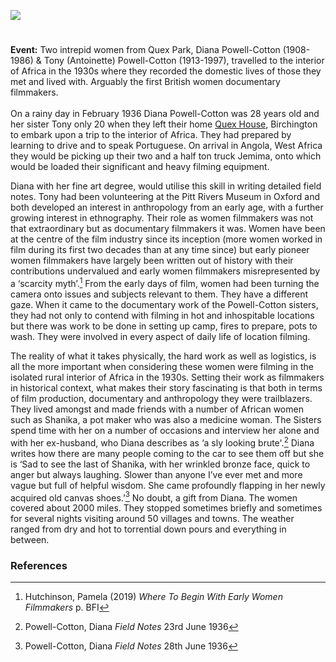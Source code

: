 <a href="https://beta.kent-maps.online"><img src="https://beta.kent-maps.online/juncture/ve-button.png"></a>
<param ve-config title="Diana & Tony Powell-Cotton" author="Jan Dunn" layout="vtl" banner="/images/banners/19c.jpg">

<param ve-entity="Birchington" eid="Q865021">

# 

**Event:** Two intrepid women from Quex Park, Diana Powell-Cotton (1908-1986) & Tony (Antoinette) Powell-Cotton (1913-1997), travelled to the interior of Africa in the 1930s where they recorded the domestic lives of those they met and lived with. Arguably the first British women documentary filmmakers.
<br><br>
On a rainy day in February 1936 Diana Powell-Cotton was 28 years old and her sister Tony only 20 when they left their home [Quex House](https://www.historichouses.org/houses/house-listing/quex-house.html), Birchington to embark upon a trip to the interior of Africa. They had prepared by learning to drive and to speak Portuguese. On arrival in Angola, West Africa they would be picking up their two and a half ton truck Jemima, onto which would be loaded their significant and heavy filming equipment. 
<param ve-image primary url="https://raw.githubusercontent.com/kent-map/images/main/20c/Tony_Archaeologist.jpg" label= "Tony" attribution= "Quex Park Museum">
<param ve-map center="Q865021" zoom="8">

Diana with her fine art degree, would utilise this skill in writing detailed field notes. Tony had been volunteering at the Pitt Rivers Museum in Oxford and both developed an interest in anthropology from an early age, with a further growing interest in ethnography. Their role as women filmmakers was not that extraordinary but as documentary filmmakers it was.  Women have been at the centre of the film industry since its inception (more women worked in film during its first two decades than at any time since) but early pioneer women filmmakers have largely been written out of history with their contributions undervalued and early women filmmakers misrepresented by a ‘scarcity myth’.[^ref1] From the early days of film, women had been turning the camera onto issues and subjects relevant to them. They have a different gaze. When it came to the documentary work of the Powell-Cotton sisters, they had not only to contend with filming in hot and inhospitable locations but there was work to be done in setting up camp, fires to prepare, pots to wash. They were involved in every aspect of daily life of location filming. 
<param ve-image primary url="https://raw.githubusercontent.com/kent-map/images/main/20c/1936_R2-12_Our_truck_Tony_and_Joao.jpg" label= "Truck, Tony and Joao.jpg" attribution= "Quex Park Museum">

The reality of what it takes physically, the hard work as well as logistics, is all the more important when considering these women were filming in the isolated rural interior of Africa in the 1930s. Setting their work as filmmakers in historical context, what makes their story fascinating is that both in terms of film production, documentary and anthropology they were trailblazers. They lived amongst and made friends with a number of African women such as Shanika, a pot maker who was also a medicine woman. The Sisters spend time with her on a number of occasions and interview her alone and with her ex-husband, who Diana describes as ‘a sly looking brute'.[^ref2]  Diana writes how there are many people coming to the car to see them off but she is ‘Sad to see the last of Shanika, with her wrinkled bronze face, quick to anger but always laughing. Slower than anyone I’ve ever met and more vague but full of helpful wisdom. She came profoundly flapping in her newly acquired old canvas shoes.’[^ref3]   No doubt, a gift from Diana.
The women covered about 2000 miles.  They stopped sometimes briefly and sometimes for several nights visiting around 50 villages and towns. The weather ranged from dry and hot to torrential down pours and everything in between.
<param ve-image primary url="https://raw.githubusercontent.com/kent-map/images/main/20c/1937_Angola_Jemima_stuck.jpg" label= "Tony gathering straw, Angola, 1937" attribution= "Quex Park Museum">

### References

[^ref1]: Hutchinson, Pamela (2019) _Where To Begin With Early Women Filmmakers_ p. BFI  
[^ref2]: Powell-Cotton, Diana _Field Notes_ 23rd June 1936  
[^ref3]: Powell-Cotton, Diana _Field Notes_ 28th June 1936  
